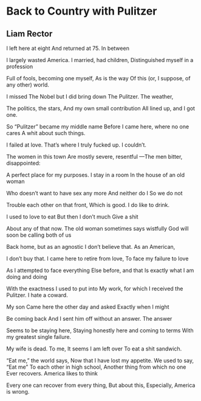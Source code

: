 # Back to Country with Pulitzer
## Liam Rector
I left here at eight
And returned at 75.
In between

I largely wasted America.
I married, had children,
Distinguished myself in a profession

Full of fools, becoming one myself,
As is the way
Of this (or, I suppose, of any other) world.

I missed
The Nobel but I did bring down
The Pulitzer. The weather,

The politics, the stars,
And my own small contribution
All lined up, and I got one.

So “Pulitzer” became my middle name
Before I came here, where no one cares
A whit about such things.

I failed at love.
That’s where I truly fucked up.
I couldn’t.

The women in this town
Are mostly severe, resentful
—The men bitter, disappointed:

A perfect place for my purposes.
I stay in a room
In the house of an old woman

Who doesn’t want to have sex any more
And neither do I
So we do not

Trouble each other on that front,
Which is good.
I do like to drink.

I used to love to eat
But then I don’t much
Give a shit

About any of that now.
The old woman sometimes says wistfully
God will soon be calling both of us

Back home, but as an agnostic
I don’t believe that.
As an American,

I don’t buy that.
I came here to retire from love,
To face my failure to love

As I attempted to face everything
Else before, and that
Is exactly what I am doing and doing

With the exactness I used to put into
My work, for which I received the Pulitzer.
I hate a coward.

My son
Came here the other day and asked
Exactly when I might

Be coming back
And I sent him off without an answer.
The answer

Seems to be staying here,
Staying honestly here and coming to terms
With my greatest single failure.

My wife is dead. To me,
It seems I am left over
To eat a shit sandwich.

“Eat me,” the world says,
Now that I have lost my appetite.
We used to say, “Eat me”
To each other in high school,
Another thing from which no one
Ever recovers. America likes to think

Every one can recover from every thing,
But about this,
Especially, America is wrong.